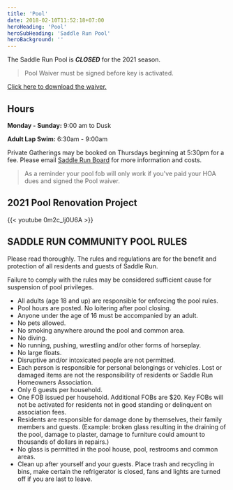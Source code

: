 ```yaml
---
title: 'Pool'
date: 2018-02-10T11:52:18+07:00
heroHeading: 'Pool'
heroSubHeading: 'Saddle Run Pool'
heroBackground: ''
---
```


The Saddle Run Pool is ***CLOSED*** for the 2021 season.

>Pool Waiver must be signed before key is activated.

[Click here to download the
waiver.](https://docs.google.com/document/d/1Fy921RECHPZib1h2O8XsAsqz-y1xdTQu/edit?usp=sharing&ouid=115726158870129633724&rtpof=true&sd=true)

## Hours

**Monday - Sunday:** 9:00 am to Dusk

**Adult Lap Swim:** 6:30am - 9:00am

Private Gatherings may be booked on Thursdays beginning at 5:30pm for a fee.
Please email [Saddle Run Board](mailto:pool@saddle.run) for more information and
costs.

> As a reminder your pool fob will only work if you've paid your HOA dues and
> signed the Pool waiver.

## 2021 Pool Renovation Project

{{< youtube 0m2c_lj0U6A >}}

## SADDLE RUN COMMUNITY POOL RULES

Please read thoroughly. The rules and regulations are for the benefit and
protection of all residents and guests of Saddle Run.

Failure to comply with the rules may be considered sufficient cause for
suspension of pool privileges.

* All adults (age 18 and up) are responsible for enforcing the pool rules.
* Pool hours are posted. No loitering after pool closing.
* Anyone under the age of 16 must be accompanied by an adult.
* No pets allowed.
* No smoking anywhere around the pool and common area.
* No diving.
* No running, pushing, wrestling and/or other forms of horseplay.
* No large floats.
* Disruptive and/or intoxicated people are not permitted.
* Each person is responsible for personal belongings or vehicles. Lost or
  damaged items are not the responsibility of residents or Saddle Run Homeowners
  Association.
* Only 6 guests per household.
* One FOB issued per household. Additional FOBs are $20. Key FOBs will not be
  activated for residents not in good standing or delinquent on association
  fees.
* Residents are responsible for damage done by themselves, their family members
  and guests. (Example: broken glass resulting in the draining of the pool,
  damage to plaster, damage to furniture could amount to thousands of dollars in
  repairs.)
* No glass is permitted in the pool house, pool, restrooms and common areas.
* Clean up after yourself and your guests. Place trash and recycling in bins,
  make certain the refrigerator is closed, fans and lights are turned off if you
  are last to leave.
